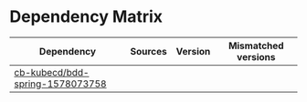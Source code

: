 # Dependency Matrix

Dependency | Sources | Version | Mismatched versions
---------- | ------- | ------- | -------------------
[cb-kubecd/bdd-spring-1578073758](https://github.com/cb-kubecd/bdd-spring-1578073758.git) |  | []() | 
